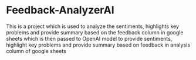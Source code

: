# Feedback-AnalyzerAI
This is a project which is used to analyze the sentiments, highlights key problems and provide summary based on the feedback column in google sheets which is then passed to OpenAI model to provide sentiments, highlight key problems and provide summary based on feedback in analysis column of google sheets
